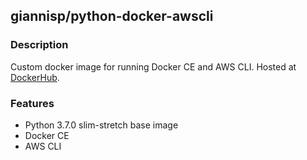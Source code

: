 ## giannisp/python-docker-awscli

### Description

Custom docker image for running Docker CE and AWS CLI.
Hosted at [DockerHub](https://hub.docker.com/r/giannisp/python-docker-awscli/).

### Features

- Python 3.7.0 slim-stretch base image
- Docker CE
- AWS CLI

